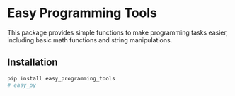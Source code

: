 # Easy Programming Tools

This package provides simple functions to make programming tasks easier, including basic math functions and string manipulations.

## Installation

```bash
pip install easy_programming_tools
#   e a s y _ p y  
 